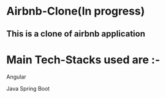 # Airbnb-Clone(In progress)

## This is a clone of airbnb application

# Main Tech-Stacks used are :- 
  Angular
  
  Java Spring Boot
